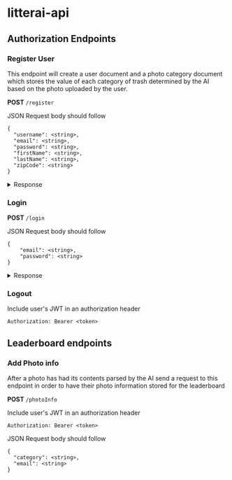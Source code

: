 # litterai-api

## Authorization Endpoints

### Register User

This endpoint will create a user document and a photo category document which stores the value of each category of trash determined by the AI based on the photo uploaded by the user.

**POST** `/register`

JSON Request body should follow

```
{
  "username": <string>,
  "email": <string>,
  "password": <string>,
  "firstName": <string>,
  "lastName": <string>,
  "zipCode": <string>
}
```

<details>
<summary>Response</summary>

```
{
  "userId": <string>,
  "username": <string>,
  "firstName": <string>,
  "lastName": <string>,
  "zipCode": <string>,
  "token": <string>
}
```

</details>

### Login

**POST** `/login`

JSON Request body should follow

```
{
	"email": <string>,
	"password": <string>
}
```

<details>
<summary>Response</summary>

```
{
  "username": <string>,
	"email": <string>,
	"firstName": <string>,
	"lastName": <string>,
	"zipCode": <string>,
	"token": <string>,
}
```

</details>

### Logout

Include user's JWT in an authorization header

```
Authorization: Bearer <token>
```

## Leaderboard endpoints

### Add Photo info

After a photo has had its contents parsed by the AI send a request to this endpoint in order to have their photo information stored for the leaderboard

**POST** `/photoInfo`

Include user's JWT in an authorization header

```
Authorization: Bearer <token>
```

JSON Request body should follow

```
{
  "category": <string>,
  "email": <string>
}
```
